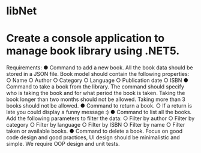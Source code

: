 # libNet
# Create a console application to manage  book library using .NET5.
Requirements:
● Command to add a new book. All the book data should be stored in a JSON file.
Book model should contain the following properties:
○ Name
○ Author
○ Category
○ Language
○ Publication date
○ ISBN
● Command to take a book from the library. The command should specify who is taking
the book and for what period the book is taken. Taking the book longer than two
months should not be allowed. Taking more than 3 books should not be allowed.
● Command to return a book.
○ If a return is late you could display a funny message :)
● Command to list all the books. Add the following parameters to filter the data:
○ Filter by author
○ Filter by category
○ Filter by language
○ Filter by ISBN
○ Filter by name
○ Filter taken or available books.
● Command to delete a book.
Focus on good code design and good practices, UI design should be minimalistic and
simple. We require OOP design and unit tests.
